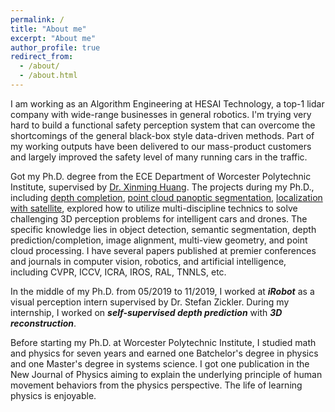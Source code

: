 ```yaml
---
permalink: /
title: "About me"
excerpt: "About me"
author_profile: true
redirect_from: 
  - /about/
  - /about.html
---
```

I am working as an Algorithm Engineering at HESAI Technology, a top-1 lidar company with wide-range businesses in general robotics. I'm trying very hard to build a functional safety perception system that can overcome the shortcomings of the general black-box style data-driven methods. Part of my working outputs have been delivered to our mass-product customers and largely improved the safety level of many running cars in the traffic. 

Got my Ph.D. degree from the ECE Department of Worcester Polytechnic Institute, supervised by [Dr. Xinming Huang](https://users.wpi.edu/~xhuang/). The projects during my Ph.D., including [depth completion](https://placeforyiming.github.io/publications/RAL-depth-completion/), [point cloud panoptic segmentation](https://placeforyiming.github.io/publications/point-cloud-panoptic-segmentation/), [localization with satellite](https://placeforyiming.github.io/publications/Homography-cvpr21/), explored how to utilize multi-discipline technics to solve challenging 3D perception problems for intelligent cars and drones. The specific knowledge lies in object detection, semantic segmentation, depth prediction/completion, image alignment, multi-view geometry, and point cloud processing. I have several papers published at premier conferences and journals in computer vision, robotics, and artificial intelligence, including CVPR, ICCV, ICRA, IROS, RAL, TNNLS, etc.

In the middle of my Ph.D. from 05/2019 to 11/2019, I worked at ***iRobot*** as a visual perception intern supervised by Dr. Stefan Zickler. During my internship, I worked on ***self-supervised depth prediction*** with ***3D reconstruction***.

Before starting my Ph.D. at Worcester Polytechnic Institute, I studied math and physics for seven years and earned one Batchelor's degree in physics and one Master's degree in systems science. I got one publication in the New Journal of Physics aiming to explain the underlying principle of human movement behaviors from the physics perspective. The life of learning physics is enjoyable.


<!---
Master of Systems Science at BNU
======
I spent two years to get the master degree of systems science at Beijing Normal University. I published a good stochastic process data modeling paper as well as undertook several industiral projects.   

Bachelor of Physics at LZU
======
My undergraduate life at Lanzhou University is pure and enjoyable. I majored in math for two years, then transfered to physics for three years. This is an important period for me that I learned not only the scientific knowledge but also how human understand the world. More specific, I discard the idea that the physical world is determinable with universal truth and accept the fundamental uncertainty with inevitable observers' bias. I mean, physically, not socially. I won some scholars, such as the second prize of the national mathematical modeling. I also was a member of an undergraduate therotecal physics research project.   
-->


